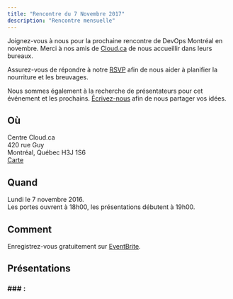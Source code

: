 ```yaml
---
title: "Rencontre du 7 Novembre 2017"
description: "Rencontre mensuelle"
---
```


Joignez-vous à nous pour la prochaine rencontre de DevOps Montréal en novembre.
Merci à nos amis de [Cloud.ca](https://cloud.ca/) de nous accueillir dans leurs
bureaux.

Assurez-vous de répondre à notre [RSVP](https://devopsmtl.eventbrite.ca) afin de
nous aider à planifier la nourriture et les breuvages.

Nous sommes également à la recherche de présentateurs pour cet événement et les
prochains. [Écrivez-nous](mailto:devops-montreal-admin@googlegroups.com) afin
de nous partager vos idées.

## Où
Centre Cloud.ca  
420 rue Guy  
Montréal, Québec H3J 1S6  
[Carte](https://www.google.ca/maps/dir/''/centre+cloud.ca/@45.4897593,-73.5713236,15.87z/data=!4m8!4m7!1m0!1m5!1m1!1s0x4cc91a638a6b442b:0xe315ad11de05f102!2m2!1d-73.5665928!2d45.4896113)

## Quand
Lundi le 7 novembre 2016.  
Les portes ouvrent à 18h00, les présentations débutent à 19h00.

## Comment
Enregistrez-vous gratuitement sur [EventBrite](https://devopsmtl.eventbrite.ca).

## Présentations

### ### <WHO>: <TITLE>

<DESCRIPTION..>


## Commanditaires
Nous aimerions remercier [Cloud.ca](https://cloud.ca/) de rendre possible cet
événement possible.

[![sponsor logo](https://pbs.twimg.com/profile_images/571385254829510656/26ZG_Xi0_200x200.jpeg)](https://cloud.ca/)


## Questions?
[Demandez à la communauté](https://groups.google.com/forum/#!forum/devops-montreal)
ou [demandez aux organisateurs](mailto:devops-montreal-admin@googlegroups.com).

